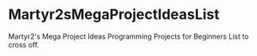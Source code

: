 # Martyr2sMegaProjectIdeasList
Martyr2's Mega Project Ideas Programming Projects for Beginners List to cross off.
